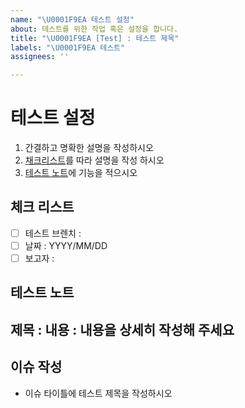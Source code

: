 ```yaml
---
name: "\U0001F9EA 테스트 설정"
about: 테스트를 위한 작업 혹은 설정을 합니다.
title: "\U0001F9EA [Test] : 테스트 제목"
labels: "\U0001F9EA 테스트"
assignees: ''

---
```


#  테스트 설정
1. 간결하고 명확한 설명을 작성하시오
2. [채크리스트](#체크-리스트)를 따라 설명을 작성 하시오
2. [테스트 노트](#테스트-노트)에 기능을 적으시오

## 체크 리스트
- [ ] 테스트 브렌치 : 
- [ ] 날짜 :  YYYY/MM/DD
- [ ] 보고자 : 

## 테스트 노트
제목 : 
내용 :
  내용을 상세히 작성해 주세요
---

## 이슈 작성
- 이슈 타이틀에 테스트 제목을 작성하시오
